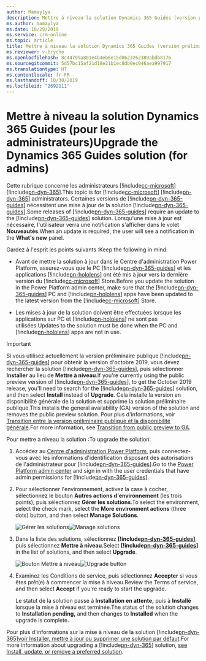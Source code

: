 ```yaml
---
author: Mamaylya
description: Mettre à niveau la solution Dynamics 365 Guides (version préliminaire)
ms.author: mamaylya
ms.date: 10/29/2019
ms.service: crm-online
ms.topic: article
title: Mettre à niveau la solution Dynamics 365 Guides (version préliminaire)
ms.reviewer: v-brycho
ms.openlocfilehash: 8c44799a801e4b4eb6e15d8623262389abdb8176
ms.sourcegitcommit: 5d57bc15af21d18e21b1ec8db0ec046aea997917
ms.translationtype: HT
ms.contentlocale: fr-FR
ms.lasthandoff: 10/30/2019
ms.locfileid: "2692111"
---
```

# <a name="upgrade-the-dynamics-365-guides-solution-for-admins"></a><span data-ttu-id="b6f7c-103">Mettre à niveau la solution Dynamics 365 Guides (pour les administrateurs)</span><span class="sxs-lookup"><span data-stu-id="b6f7c-103">Upgrade the Dynamics 365 Guides solution (for admins)</span></span>

<span data-ttu-id="b6f7c-104">Cette rubrique concerne les administrateurs [!include[cc-microsoft](../includes/cc-microsoft.md)] [!include[pn-dyn-365](../includes/pn-dyn-365.md)].</span><span class="sxs-lookup"><span data-stu-id="b6f7c-104">This topic is for [!include[cc-microsoft](../includes/cc-microsoft.md)] [!include[pn-dyn-365](../includes/pn-dyn-365.md)] administrators.</span></span> <span data-ttu-id="b6f7c-105">Certaines versions de [!include[pn-dyn-365-guides](../includes/pn-dyn-365-guides.md)] nécessitent une mise à jour de la solution [!include[pn-dyn-365-guides](../includes/pn-dyn-365-guides.md)].</span><span class="sxs-lookup"><span data-stu-id="b6f7c-105">Some releases of [!include[pn-dyn-365-guides](../includes/pn-dyn-365-guides.md)] require an update to the [!include[pn-dyn-365-guides](../includes/pn-dyn-365-guides.md)] solution.</span></span> <span data-ttu-id="b6f7c-106">Lorsqu'une mise à jour est nécessaire, l'utilisateur verra une notification s'afficher dans le volet **Nouveautés**.</span><span class="sxs-lookup"><span data-stu-id="b6f7c-106">When an update is required, the user will see a notification in the **What's new** panel.</span></span>

<span data-ttu-id="b6f7c-107">Gardez à l'esprit les points suivants :</span><span class="sxs-lookup"><span data-stu-id="b6f7c-107">Keep the following in mind:</span></span>

- <span data-ttu-id="b6f7c-108">Avant de mettre la solution à jour dans le Centre d'administration Power Platform, assurez-vous que le PC [!include[pn-dyn-365-guides](../includes/pn-dyn-365-guides.md)] et les applications [!include[pn-hololens](../includes/pn-hololens.md)] ont été mis à jour vers la dernière version du [!include[cc-microsoft](../includes/cc-microsoft.md)] Store.</span><span class="sxs-lookup"><span data-stu-id="b6f7c-108">Before you update the solution in the Power Platform admin center, make sure that the [!include[pn-dyn-365-guides](../includes/pn-dyn-365-guides.md)] PC and [!include[pn-hololens](../includes/pn-hololens.md)] apps have been updated to the latest version from the [!include[cc-microsoft](../includes/cc-microsoft.md)] Store.</span></span>

- <span data-ttu-id="b6f7c-109">Les mises à jour de la solution doivent être effectuées lorsque les applications sur PC et [!include[pn-hololens](../includes/pn-hololens.md)] ne sont pas utilisées.</span><span class="sxs-lookup"><span data-stu-id="b6f7c-109">Updates to the solution must be done when the PC and [!include[pn-hololens](../includes/pn-hololens.md)] apps are not in use.</span></span>  

> [!IMPORTANT]
> <span data-ttu-id="b6f7c-110">Si vous utilisez actuellement la version préliminaire publique [!include[pn-dyn-365-guides](../includes/pn-dyn-365-guides.md)] pour obtenir la version d'octobre 2019, vous devez rechercher la solution [!include[pn-dyn-365-guides](../includes/pn-dyn-365-guides.md)], puis sélectionner **Installer** au lieu de **Mettre à niveau**.</span><span class="sxs-lookup"><span data-stu-id="b6f7c-110">If you're currently using the public preview version of [!include[pn-dyn-365-guides](../includes/pn-dyn-365-guides.md)], to get the October 2019 release, you'll need to search for the [!include[pn-dyn-365-guides](../includes/pn-dyn-365-guides.md)] solution, and then select **Install** instead of **Upgrade**.</span></span> <span data-ttu-id="b6f7c-111">Cela installe la version en disponibilité générale de la solution et supprime la solution préliminaire publique.</span><span class="sxs-lookup"><span data-stu-id="b6f7c-111">This installs the general availability (GA) version of the solution and removes the public preview solution.</span></span> <span data-ttu-id="b6f7c-112">Pour plus d'informations, voir [Transition entre la version préliminaire publique et la disponibilité générale](public-preview-transition.md).</span><span class="sxs-lookup"><span data-stu-id="b6f7c-112">For more information, see [Transition from public preview to GA](public-preview-transition.md).</span></span>

<span data-ttu-id="b6f7c-113">Pour mettre à niveau la solution :</span><span class="sxs-lookup"><span data-stu-id="b6f7c-113">To upgrade the solution:</span></span>

1. <span data-ttu-id="b6f7c-114">Accédez au [Centre d'administration Power Platform](https://admin.powerplatform.microsoft.com/environments), puis connectez-vous avec les informations d'identification disposant des autorisations de l'administrateur pour [!include[pn-dyn-365-guides](../includes/pn-dyn-365-guides.md)].</span><span class="sxs-lookup"><span data-stu-id="b6f7c-114">Go to the [Power Platform admin center](https://admin.powerplatform.microsoft.com/environments) and sign in with the user credentials that have admin permissions for [!include[pn-dyn-365-guides](../includes/pn-dyn-365-guides.md)].</span></span> 

2. <span data-ttu-id="b6f7c-115">Pour sélectionner l'environnement, activez la case à cocher, sélectionnez le bouton **Autres actions d'environnement** (les trois points), puis sélectionnez **Gérer les solutions**.</span><span class="sxs-lookup"><span data-stu-id="b6f7c-115">To select the environment, select the check mark, select the **More environment actions** (three dots) button, and then select **Manage Solutions**.</span></span> 

   <span data-ttu-id="b6f7c-116">![Gérer les solutions](media/manage-solutions.PNG "Gérer les solutions")</span><span class="sxs-lookup"><span data-stu-id="b6f7c-116">![Manage solutions](media/manage-solutions.PNG "Manage solutions")</span></span>

3. <span data-ttu-id="b6f7c-117">Dans la liste des solutions, sélectionnez **[!include[pn-dyn-365-guides](../includes/pn-dyn-365-guides.md)]**, puis sélectionnez **Mettre à niveau**.</span><span class="sxs-lookup"><span data-stu-id="b6f7c-117">Select **[!include[pn-dyn-365-guides](../includes/pn-dyn-365-guides.md)]** in the list of solutions, and then select **Upgrade**.</span></span>
 
   <span data-ttu-id="b6f7c-118">![Bouton Mettre à niveau](media/upgrade.PNG "Bouton Mettre à niveau")</span><span class="sxs-lookup"><span data-stu-id="b6f7c-118">![Upgrade button](media/upgrade.PNG "Upgrade button")</span></span>   
  
4. <span data-ttu-id="b6f7c-119">Examinez les Conditions de service, puis sélectionnez **Accepter** si vous êtes prêt(e) à commencer la mise à niveau.</span><span class="sxs-lookup"><span data-stu-id="b6f7c-119">Review the Terms of service, and then select **Accept** if you're ready to start the upgrade.</span></span> 

   <span data-ttu-id="b6f7c-120">Le statut de la solution passe à **Installation en attente,** puis à **Installé** lorsque la mise à niveau est terminée.</span><span class="sxs-lookup"><span data-stu-id="b6f7c-120">The status of the solution changes to **Installation pending,** and then changes to **Installed** when the upgrade is complete.</span></span> 
 
<span data-ttu-id="b6f7c-121">Pour plus d'informations sur la mise à niveau de la solution [!include[pn-dyn-365](../includes/pn-dyn-365.md)][voir Installer, mettre à jour ou supprimer une solution par défaut](https://docs.microsoft.com/dynamics365/customer-engagement/admin/install-remove-preferred-solution).</span><span class="sxs-lookup"><span data-stu-id="b6f7c-121">For more information about upgrading a [!include[pn-dyn-365](../includes/pn-dyn-365.md)] solution, [see Install, update, or remove a preferred solution](https://docs.microsoft.com/dynamics365/customer-engagement/admin/install-remove-preferred-solution).</span></span>
